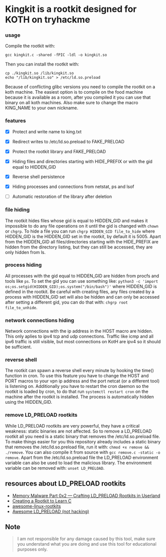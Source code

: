 # Kingkit is a rootkit designed for KOTH on tryhackme

### usage

Compile the rootkit with:
```
gcc kingkit.c -shared -fPIC -ldl -o kingkit.so
```
Then you can install the rootkit with:
```
cp ./kingkit.so /lib/kingkit.so
echo "/lib/kingkit.so" > /etc/ld.so.preload
```
Because of conflicting glibc versions you need to compile the rootkit on a koth machine. The easiest option is to compile on the food machine because it is available as a room, after you compiled it you can use that binary on all koth machines. Also make sure to change the macro KING_NAME to your own nickname.


### features
* [x] Protect and write name to king.txt
* [x] Redirect writes to /etc/ld.so.preload to FAKE_PRELOAD
* [x] Protect the rootkit library and FAKE_PRELOAD
* [x] Hiding files and directories starting with HIDE_PREFIX or with the gid equal to HIDDEN_GID
* [x] Reverse shell persistence
* [x] Hiding processes and connections from netstat, ps and lsof
* [ ] Automatic restoration of the library after deletion


### file hiding
The rootkit hides files whose gid is equal to HIDDEN_GID and makes it impossible to do any file operations on it until the gid is changed with `chown` or `chgrp`. To hide a file you can run `chgrp HIDDEN_GID file_to_hide` where HIDDEN_GID is the HIDDEN_GID set in the rootkit, by default it is 5005. Apart from the HIDDEN_GID all files/directories starting with the HIDE_PREFIX are hidden from the directory listing, but they can still be accessed, they are only hidden from ls.


### process hiding
All processes with the gid equal to HIDDEN_GID are hidden from procfs and tools like `ps`. To set the gid you can use something like: `python3 -c 'import os;os.setgid(HIDDEN_GID);os.system("/bin/bash")'` where HIDDEN_GID is defined in the rootkit. Be careful with creating files, any files created by a process with HIDDEN_GID set will also be hidden and can only be accessed after setting a different gid, you can do that with: `chgrp root file_to_unhide`.


### network connections hiding
Network connections with the ip address in the HOST macro are hidden. This only aplies to ipv4 tcp and udp connections. Traffic like icmp and all ipv6 traffic is still visible, but most connections on KotH are ipv4 so it should be sufficient.


### reverse shell
The rootkit can spawn a reverse shell every minute by hooking the time() function in cron. To use this feature you have to change the HOST and PORT macros to your vpn ip address and the port netcat (or a different tool) is listening on. Additionally you have to restart the cron daemon so the rootkit is loaded by cron, to do that run `systemctl restart cron` on the machine after the rootkit is installed. The process is automatically hidden using the HIDDEN_GID.


### remove LD_PRELOAD rootkits
While LD_PRELOAD rootkits are very powerful, they have a critical weakness: static binaries are not affected. So to remove a LD_PRELOAD rootkit all you need is a static binary that removes the /etc/ld.so.preload file. To make things easier for you this repository already includes a static binary that removes the /etc/ld.so.preload file, run it with: `chmod +x remove && ./remove`. You can also compile it from source with `gcc remove.c -static -o remove`. Apart from the /etc/ld.so.preload file the LD_PRELOAD environment variable can also be used to load the malicious library. The environment variable can be removed with: `unset LD_PRELOAD`.


## resources about LD_PRELOAD rootkits

* [Memory Malware Part 0x2 — Crafting LD_PRELOAD Rootkits in Userland](https://compilepeace.medium.com/memory-malware-part-0x2-writing-userland-rootkits-via-ld-preload-30121c8343d5)
* [Creating a Rootkit to Learn C](https://h0mbre.github.io/Learn-C-By-Creating-A-Rootkit/)
* [awesome-linux-rootkits](https://github.com/milabs/awesome-linux-rootkits)
* [Awesome LD_PRELOAD (not hacking)](https://github.com/gaul/awesome-ld-preload)


## Note

> I am not responsible for any damage caused by this tool, make sure you understand what you are doing and use this tool for educational purposes only.
